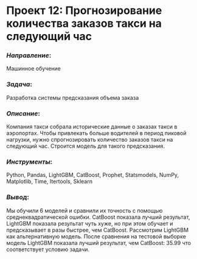# Проект 12: Прогнозирование количества заказов такси на следующий час

### *Направление*: 
Машинное обучение

### *Задача*: 
Разработка системы предсказания объема заказа

### *Описание*:
Компания такси собрала исторические данные о заказах такси в аэропортах. Чтобы привлекать больше водителей в период пиковой нагрузки, нужно спрогнозировать количество заказов такси на следующий час. Строится модель для такого предсказания.

### *Инструменты*: 
Python, Pandas, LightGBM, CatBoost, Prophet, Statsmodels, NumPy, Matplotlib, Time, Itertools, Sklearn

### *Вывод*:
Мы обучили 6 моделей и сравнили их точность с помощью среднеквадратической ошибки. CatBoost показала лучший результат, LightGBM показала результат чуть хуже, но при этом обучает и предсказывает в разы быстрее, чем CatBoost. Рассмотрим LightGBM как альтернативную модель. После сравнения на тестовой выборке модель LightGBM показала лучший результат, чем CatBoost: 35.99 что соответствует условию задачи.
